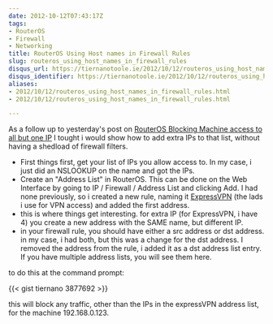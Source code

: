 ```yaml
---
date: 2012-10-12T07:43:17Z
tags:
- RouterOS
- Firewall
- Networking
title: RouterOS Using Host names in Firewall Rules
slug: routeros_using_host_names_in_firewall_rules
disqus_url: https://tiernanotoole.ie/2012/10/12/routeros_using_host_names_in_firewall_rules.html
disqus_identifier: https://tiernanotoole.ie/2012/10/12/routeros_using_host_names_in_firewall_rules.html
aliases:
- 2012/10/12/routeros_using_host_names_in_firewall_rules.html
- 2012/10/12/routeros_using_host_names_in_firewall_rules.html

---
```

 
 
 
 
 
 
 

As a follow up to yesterday's post on [RouterOS Blocking Machine access to all but one IP][1] I tought i would show how to add extra IPs to that list, without having a shedload of firewall filters.

* First things first, get your list of IPs you allow access to. In my case, i just did an NSLOOKUP on the name and got the IPs.
* Create an "Address List" in RouterOS. This can be done on the Web Interface by going to IP / Firewall / Address List and clicking Add. I had none previously, so i created a new rule, naming it [ExpressVPN][2] (the lads i use for VPN access) and added the first address.
* this is where things get interesting. for extra IP (for ExpressVPN, i have 4) you create a new address with the SAME name, but different IP.
* in your firewall rule, you should have either a src address or dst address. in my case, i had both, but this was a change for the dst address. I removed the address from the rule, i added it as a dst address list entry. If you have multiple address lists, you will see them here.

to do this at the command prompt:

{{< gist tiernano 3877692 >}}

this will block any traffic, other than the IPs in the expressVPN address list, for the machine 192.168.0.123.

[1]:http://tiernanotoole.ie/2012/10/11/routeros_blocking_machine_access.html
[2]:www.expressvpn.com/?referrer_email=tiernan@tiernanotoole.ie/
